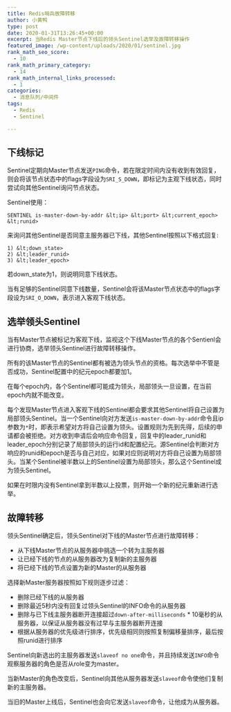 ```yaml
---
title: Redis哨兵故障转移
author: 小黄鸭
type: post
date: 2020-01-31T13:26:45+00:00
excerpt: 当Redis Master节点下线后的领头Sentinel选举及故障转移操作
featured_image: /wp-content/uploads/2020/01/sentinel.jpg
rank_math_seo_score:
  - 10
rank_math_primary_category:
  - 14
rank_math_internal_links_processed:
  - 1
categories:
  - 消息队列/中间件
tags:
  - Redis
  - Sentinel

---
```

## 下线标记

Sentinel定期向Master节点发送`PING`命令，若在限定时间内没有收到有效回复，则会将该节点状态中的flags字段设为`SRI_S_DOWN`，即标记为主观下线状态，同时尝试向其他Sentinel询问节点状态。

Sentinel使用：

```
SENTINEL is-master-down-by-addr &lt;ip> &lt;port> &lt;current_epoch> &lt;runid>

```
来询问其他Sentinel是否同意主服务器已下线，其他Sentinel按照以下格式回复:

```
1) &lt;down_state>
2) &lt;leader_runid>
3) &lt;leader_epoch>

```
若down_state为1，则说明同意下线状态。

当有足够的Sentinel同意下线数量，Sentinel会将该Master节点状态中的flags字段设为`SRI_O_DOWN`，表示进入客观下线状态。

## 选举领头Sentinel

当有Master节点被标记为客观下线，监视这个下线Master节点的各个Sentienl会进行协商，选举领头Sentinel进行故障转移操作。

所有的该Master节点的Sentinel都有被选为领头节点的资格。每次选举中不管是否成功，Sentinel配置中的纪元epoch都要加1。

在每个epoch内，各个Sentinel都可能成为领头，局部领头一旦设置，在当前epoch内就不能改变。

每个发现Master节点进入客观下线的Sentinel都会要求其他Sentinel将自己设置为局部领头Sentinel。当一个Sentinel向对方发送`is-master-down-by-addr`命令且ip参数为`*`时，即表示希望对方将自己设置为领头。设置规则为先到先得，后续的申请都会被拒绝。对方收到申请后会响应命令回复，回复中的leader\_runid和leader\_epoch分别记录了局部领头的运行id和配置纪元。源Sentinel会判断对方响应的runid和epoch是否与自己对应，如果对应则说明对方将自己设置为局部领头。当某个Sentinel被半数以上的Sentinel设置为局部领头，那么这个Sentinel成为领头Sentinel。

如果在时限内没有Sentinel拿到半数以上投票，则开始一个新的纪元重新进行选举。

## 故障转移

领头Sentinel确定后，领头Sentinel对下线的Master节点进行故障转移：

  * 从下线Master节点的从服务器中挑选一个转为主服务器
  * 让已经下线的节点的从服务器改为复制新的主服务器
  * 将已经下线的节点设置为新的Master的从服务器

选择新Master服务器按照如下规则逐步过滤：

  * 删除已经下线的从服务器
  * 删除最近5秒内没有回复过领头Sentinel的INFO命令的从服务器
  * 删除与已下线主服务器断开连接超过`down-after-milliseconds` * 10毫秒的从服务器，以保证从服务器没有过早与主服务器断开连接
  * 根据从服务器的优先级进行排序，优先级相同则按照复制偏移量排序，最后按照runid进行排序

Sentinel向新选出的主服务器发送`slaveof no one`命令，并且持续发送`INFO`命令观察服务器的角色是否从role变为master。

当新Master的角色改变后，Sentinel向其他从服务器发送`slaveof`命令使他们复制新的主服务器。

当旧的Master上线后，Sentinel也会向它发送`slaveof`命令，让他成为从服务器。